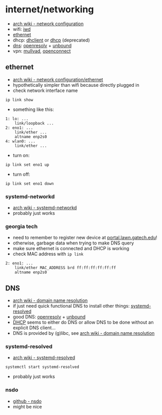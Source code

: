# internet/networking

- [arch wiki - network configuration](https://wiki.archlinux.org/title/Network_configuration)
- wifi: [iwd](/pkgs/os-specific/linux/iwd.md)
- [ethernet](#ethernet)
- dhcp: [dhclient](/pkgs/tools/networking/dhcpcd.md)
  or [dhcp](/pkgs/tools/networking/dhcp.md) (deprecated)
- [dns](#dns): [openresolv](/pkgs/tools/networking/openresolv.md) +
  [unbound](/pkgs/tools/networking/unbound.md)
- vpn: [mullvad](/pkgs/tools/networking/mullvad.md),
  [openconnect](/pkgs/tools/networking/openconnect.md)

## ethernet

- [arch wiki - network configuration/ethernet](https://wiki.archlinux.org/title/Network_configuration/Ethernet)
- hypothetically simpler than wifi because directly plugged in
- check network interface name

```shell
ip link show
```

- something like this:

```text
1: lo: ...
    link/loopback ...
2: eno1: ...
    link/ether ...
    altname enp2s0
4: wlan0: ...
    link/ether ...
```

- turn on:

```shell
ip link set eno1 up
```

- turn off:

```shell
ip link set eno1 down
```

### systemd-networkd

- [arch wiki - systemd-networkd](https://wiki.archlinux.org/title/Systemd-networkd)
- probably just works

### georgia tech

- need to remember to register new device at
  [portal.lawn.gatech.edu](https://portal.lawn.gatech.edu)!
- otherwise, garbage data when trying to make DNS query
- make sure ethernet is connected and DHCP is working
- check MAC address with `ip link`

```text
2: eno1: ...
    link/ether MAC_ADDRESS brd ff:ff:ff:ff:ff:ff
    altname enp2s0
```

## DNS

- [arch wiki - domain name resolution](https://wiki.archlinux.org/title/Domain_name_resolution)
- if just need quick functional DNS to install
  other things: [systemd-resolved](#systemd-resolved)
- good DNS: [openresolv](/pkgs/tools/networking/openresolv.md) +
  [unbound](/pkgs/tools/networking/unbound.md)
- [DHCP](https://wiki.archlinux.org/title/Network_configuration#DHCP) seems
  to either do DNS or allow DNS to be done without an explicit DNS client...
- DNS is provided by (g)libc, see [arch wiki - domain name resolution](https://wiki.archlinux.org/title/Domain_name_resolution#Glibc_resolver)

### systemd-resolved

- [arch wiki -
  systemd-resolved](https://wiki.archlinux.org/title/Systemd-resolved)

```shell
systemctl start systemd-resolved
```

- probably just works

### nsdo

- [github - nsdo](https://github.com/ausbin/nsdo)
- might be nice
